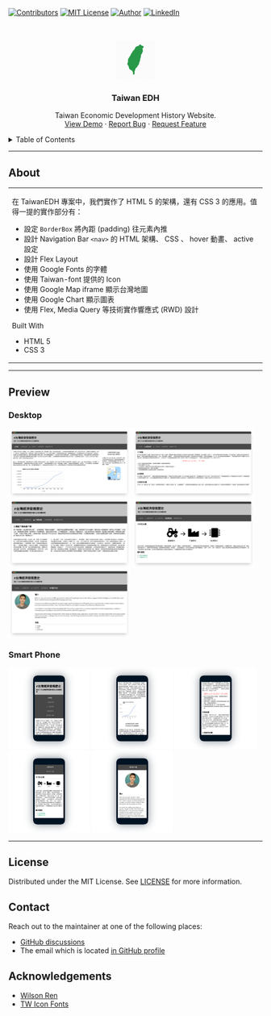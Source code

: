 <!--
*** Thanks for checking out the TaiwanEDH. If you have a suggestion
*** that would make this better, please fork the repo and create a pull request
*** or simply open an issue with the tag "enhancement".
*** Thanks again! Now go create something AMAZING! :D
***
*** To avoid retyping too much info. Do a search and replace for the following:
*** github_username (that is "windsuzu"), repo_name (that is "TaiwanEDH"), project_title, project_description
-->

<!-- [![Issues][issues-shield]][issues-url] -->
<!-- [![PR Welcome][pr-welcome-shield]](#contributing) -->
[![Contributors][contributors-shield]][contributors-url]
[![MIT License][license-shield]][license-url]
[![Author][author-shield]][author-url]
[![LinkedIn][linkedin-shield]][linkedin-url]


<!-- PROJECT LOGO -->
<br />
<p align="center">
  <a href="https://github.com/windsuzu/TaiwanEDH">
    <img src="images/taiwanIcon.png" alt="Logo" width="80" height="80">
  </a>

  <h3 align="center">Taiwan EDH</h3>

  <p align="center">
    Taiwan Economic Development History Website.
    <br />
    <a href="https://windsuzu.github.io/TaiwanEDH">View Demo</a>
    ·
    <a href="https://github.com/windsuzu/TaiwanEDH/issues">Report Bug</a>
    ·
    <a href="https://github.com/windsuzu/TaiwanEDH/issues">Request Feature</a>
  </p>
</p>


<details>
<summary>Table of Contents</summary>

* [About](#about)
* [Preview](#preview)
  * [Desktop](#desktop)
  * [Smart Phone](#smart-phone)
* [License](#license)
* [Contact](#contact)
* [Acknowledgements](#acknowledgements)

</details>

---

<!-- ABOUT THE PROJECT -->
## About

<table>
<tr>
<td>

在 TaiwanEDH 專案中，我們實作了 HTML 5 的架構，還有 CSS 3 的應用。值得一提的實作部分有：

- 設定 `BorderBox` 將內距 (padding) 往元素內推
- 設計 Navigation Bar `<nav>` 的 HTML 架構、 CSS 、 hover 動畫、 active 設定
- 設計 Flex Layout
- 使用 Google Fonts 的字體 
- 使用 Taiwan-font 提供的 Icon 
- 使用 Google Map iframe 顯示台灣地圖 
- 使用 Google Chart 顯示圖表
- 使用 Flex, Media Query 等技術實作響應式 (RWD) 設計  

Built With
* HTML 5
* CSS 3

</td>
</tr>
</table>

---

## Preview

### Desktop

<p float="left">
  <img src="images/demo/index.png" width=48%>
  <img src="images/demo/agriculture.png" width=48%>
  <img src="images/demo/industry.png" width=48%> 
  <img src="images/demo/economy.png" width=48%> 
  <img src="images/demo/author.png" width=48%>
</p>

### Smart Phone

<p float="left">
  <img src="images/phone/1.png" width=32%>
  <img src="images/phone/2.png" width=32%>
  <img src="images/phone/3.png" width=32%> 
  <img src="images/phone/4.png" width=32%> 
  <img src="images/phone/5.png" width=32%>
</p>


---
## License

Distributed under the MIT License. See [LICENSE](https://github.com/windsuzu/TaiwanEDH/blob/main/LICENSE) for more information.

## Contact

Reach out to the maintainer at one of the following places:

* [GitHub discussions](https://github.com/windsuzu/TaiwanEDH/discussions)
* The email which is located [in GitHub profile](https://github.com/windsuzu)

## Acknowledgements

* [Wilson Ren](https://www.udemy.com/user/wilson-r-6/)
* [TW Icon Fonts](https://www.twicon.page/index.html)

[contributors-shield]: https://img.shields.io/github/contributors/windsuzu/TaiwanEDH.svg?style=for-the-badge
[contributors-url]: https://github.com/windsuzu/TaiwanEDH/graphs/contributors
[issues-shield]: https://img.shields.io/github/issues/windsuzu/TaiwanEDH.svg?style=for-the-badge
[issues-url]: https://github.com/windsuzu/TaiwanEDH/issues
[license-shield]: https://img.shields.io/github/license/windsuzu/TaiwanEDH.svg?style=for-the-badge&label=license
[license-url]: https://github.com/windsuzu/TaiwanEDH/blob/main/LICENSE
[linkedin-shield]: https://img.shields.io/badge/-LinkedIn-black.svg?style=for-the-badge&logo=linkedin&colorB=555
[linkedin-url]: https://linkedin.com/in/windsuzu
[pr-welcome-shield]: https://shields.io/badge/PRs-Welcome-ff69b4?style=for-the-badge
[author-shield]: https://shields.io/badge/Made_with_%E2%9D%A4_by-windsuzu-F4A92F?style=for-the-badge
[author-url]: https://github.com/windsuzu
